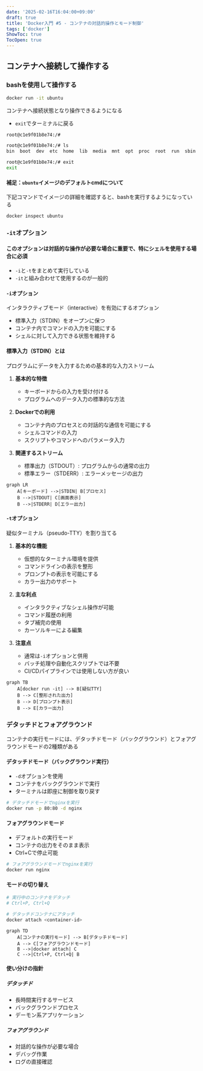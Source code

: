 ```yaml
---
date: '2025-02-16T16:04:00+09:00'
draft: true
title: 'Docker入門 #5 - コンテナの対話的操作とモード制御'
tags: ['docker']
ShowToc: true
TocOpen: true
---
```


## コンテナへ接続して操作する

### bashを使用して操作する

```sh
docker run -it ubuntu
```

コンテナへ接続状態となり操作できるようになる

- `exit`でターミナルに戻る

```sh
root@c1e9f01b8e74:/#

root@c1e9f01b8e74:/# ls
bin  boot  dev  etc  home  lib  media  mnt  opt  proc  root  run  sbin  srv  sys  tmp  usr  var

root@c1e9f01b8e74:/# exit
exit

```

#### 補足：`ubuntu`イメージのデフォルトcmdについて

下記コマンドでイメージの詳細を確認すると、bashを実行するようになっている

```bash
docker inspect ubuntu
```

### `-it`オプション

#### このオプションは対話的な操作が必要な場合に重要で、特にシェルを使用する場合に必須

- `-i`と`-t`をまとめて実行している
- `-it`と組み合わせて使用するのが一般的

#### `-i`オプション

インタラクティブモード（interactive）を有効にするオプション

- 標準入力（STDIN）をオープンに保つ
- コンテナ内でコマンドの入力を可能にする
- シェルに対して入力できる状態を維持する

#### 標準入力（STDIN）とは

プログラムにデータを入力するための基本的な入力ストリーム

1. **基本的な特徴**
   - キーボードからの入力を受け付ける
   - プログラムへのデータ入力の標準的な方法

2. **Dockerでの利用**
   - コンテナ内のプロセスとの対話的な通信を可能にする
   - シェルコマンドの入力
   - スクリプトやコマンドへのパラメータ入力

3. **関連するストリーム**
   - 標準出力（STDOUT）: プログラムからの通常の出力
   - 標準エラー（STDERR）: エラーメッセージの出力

```mermaid
graph LR
    A[キーボード] -->|STDIN| B[プロセス]
    B -->|STDOUT| C[画面表示]
    B -->|STDERR| D[エラー出力]
```

#### `-t`オプション

疑似ターミナル（pseudo-TTY）を割り当てる

1. **基本的な機能**
   - 仮想的なターミナル環境を提供
   - コマンドラインの表示を整形
   - プロンプトの表示を可能にする
   - カラー出力のサポート

2. **主な利点**
   - インタラクティブなシェル操作が可能
   - コマンド履歴の利用
   - タブ補完の使用
   - カーソルキーによる編集

3. **注意点**
   - 通常は`-i`オプションと併用
   - バッチ処理や自動化スクリプトでは不要
   - CI/CDパイプラインでは使用しない方が良い

```mermaid
graph TB
    A[docker run -it] --> B[疑似TTY]
    B --> C[整形された出力]
    B --> D[プロンプト表示]
    B --> E[カラー出力]
```

### デタッチドとフォアグラウンド

コンテナの実行モードには、デタッチドモード（バックグラウンド）とフォアグラウンドモードの2種類がある

#### デタッチドモード（バックグラウンド実行）

- `-d`オプションを使用
- コンテナをバックグラウンドで実行
- ターミナルは即座に制御を取り戻す

```sh
# デタッチドモードでnginxを実行
docker run -p 80:80 -d nginx
```

#### フォアグラウンドモード

- デフォルトの実行モード
- コンテナの出力をそのまま表示
- Ctrl+Cで停止可能

```sh
# フォアグラウンドモードでnginxを実行
docker run nginx
```

#### モードの切り替え

```sh
# 実行中のコンテナをデタッチ
# Ctrl+P, Ctrl+Q

# デタッチドコンテナにアタッチ
docker attach <container-id>
```

```mermaid
graph TD
    A[コンテナの実行モード] --> B[デタッチドモード]
    A --> C[フォアグラウンドモード]
    B -->|docker attach| C
    C -->|Ctrl+P, Ctrl+Q| B
```

#### 使い分けの指針

##### デタッチド

- 長時間実行するサービス
- バックグラウンドプロセス
- デーモン系アプリケーション

##### フォアグラウンド

- 対話的な操作が必要な場合
- デバッグ作業
- ログの直接確認
